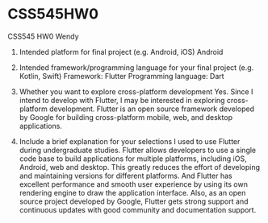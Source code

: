 # CSS545HW0
CSS545 HW0 Wendy
1. Intended platform for final project (e.g. Android, iOS)
Android

2. Intended framework/programming language for your final project (e.g. Kotlin, Swift)
Framework: Flutter Programming language: Dart
   
3. Whether you want to explore cross-platform development
Yes. Since I intend to develop with Flutter, I may be interested in exploring cross-platform development. Flutter is an open source framework developed by Google for building cross-platform mobile, web, and desktop applications.
   
4. Include a brief explanation for your selections
I used to use Flutter during undergraduate studies. Flutter allows developers to use a single code base to build applications for multiple platforms, including iOS, Android, web and desktop. This greatly reduces the effort of developing and maintaining versions for different platforms.
And Flutter has excellent performance and smooth user experience by using its own rendering engine to draw the application interface.
Also, as an open source project developed by Google, Flutter gets strong support and continuous updates with good community and documentation support.
